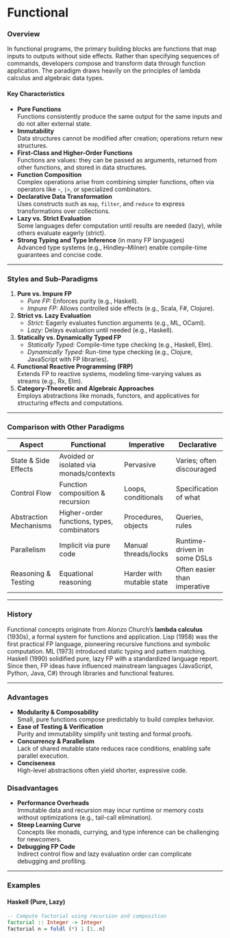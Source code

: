 # Functional

### Overview

In functional programs, the primary building blocks are functions that map inputs to outputs without side effects. Rather than specifying sequences of commands, developers compose and transform data through function application. The paradigm draws heavily on the principles of lambda calculus and algebraic data types.

#### Key Characteristics

* **Pure Functions**\
  Functions consistently produce the same output for the same inputs and do not alter external state.
* **Immutability**\
  Data structures cannot be modified after creation; operations return new structures.
* **First-Class and Higher-Order Functions**\
  Functions are values: they can be passed as arguments, returned from other functions, and stored in data structures.
* **Function Composition**\
  Complex operations arise from combining simpler functions, often via operators like `∘`, `|>`, or specialized combinators.
* **Declarative Data Transformation**\
  Uses constructs such as `map`, `filter`, and `reduce` to express transformations over collections.
* **Lazy vs. Strict Evaluation**\
  Some languages defer computation until results are needed (lazy), while others evaluate eagerly (strict).
* **Strong Typing and Type Inference** (in many FP languages)\
  Advanced type systems (e.g., Hindley–Milner) enable compile-time guarantees and concise code.

***

### Styles and Sub-Paradigms

1. **Pure vs. Impure FP**
   * _Pure FP:_ Enforces purity (e.g., Haskell).
   * _Impure FP:_ Allows controlled side effects (e.g., Scala, F#, Clojure).
2. **Strict vs. Lazy Evaluation**
   * _Strict:_ Eagerly evaluates function arguments (e.g., ML, OCaml).
   * _Lazy:_ Delays evaluation until needed (e.g., Haskell).
3. **Statically vs. Dynamically Typed FP**
   * _Statically Typed:_ Compile-time type checking (e.g., Haskell, Elm).
   * _Dynamically Typed:_ Run-time type checking (e.g., Clojure, JavaScript with FP libraries).
4. **Functional Reactive Programming (FRP)**\
   Extends FP to reactive systems, modeling time-varying values as streams (e.g., Rx, Elm).
5. **Category-Theoretic and Algebraic Approaches**\
   Employs abstractions like monads, functors, and applicatives for structuring effects and computations.

***

### Comparison with Other Paradigms

| Aspect                 | Functional                                 | Imperative                | Declarative                  |
| ---------------------- | ------------------------------------------ | ------------------------- | ---------------------------- |
| State & Side Effects   | Avoided or isolated via monads/contexts    | Pervasive                 | Varies; often discouraged    |
| Control Flow           | Function composition & recursion           | Loops, conditionals       | Specification of what        |
| Abstraction Mechanisms | Higher-order functions, types, combinators | Procedures, objects       | Queries, rules               |
| Parallelism            | Implicit via pure code                     | Manual threads/locks      | Runtime-driven in some DSLs  |
| Reasoning & Testing    | Equational reasoning                       | Harder with mutable state | Often easier than imperative |

***

### History

Functional concepts originate from Alonzo Church’s **lambda calculus** (1930s), a formal system for functions and application. Lisp (1958) was the first practical FP language, pioneering recursive functions and symbolic computation. ML (1973) introduced static typing and pattern matching. Haskell (1990) solidified pure, lazy FP with a standardized language report. Since then, FP ideas have influenced mainstream languages (JavaScript, Python, Java, C#) through libraries and functional features.

***

### Advantages

* **Modularity & Composability**\
  Small, pure functions compose predictably to build complex behavior.
* **Ease of Testing & Verification**\
  Purity and immutability simplify unit testing and formal proofs.
* **Concurrency & Parallelism**\
  Lack of shared mutable state reduces race conditions, enabling safe parallel execution.
* **Conciseness**\
  High-level abstractions often yield shorter, expressive code.

### Disadvantages

* **Performance Overheads**\
  Immutable data and recursion may incur runtime or memory costs without optimizations (e.g., tail-call elimination).
* **Steep Learning Curve**\
  Concepts like monads, currying, and type inference can be challenging for newcomers.
* **Debugging FP Code**\
  Indirect control flow and lazy evaluation order can complicate debugging and profiling.

***

### Examples

#### Haskell (Pure, Lazy)

```haskell
-- Compute factorial using recursion and composition
factorial :: Integer -> Integer
factorial n = foldl (*) 1 [1..n]
```
